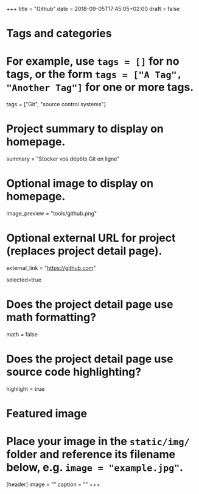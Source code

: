 +++
title = "Github"
date = 2018-09-05T17:45:05+02:00
draft = false

# Tags and categories
# For example, use `tags = []` for no tags, or the form `tags = ["A Tag", "Another Tag"]` for one or more tags.
tags = ["Git", "source control systems"]

# Project summary to display on homepage.
summary = "Stocker vos dépôts Git en ligne"

# Optional image to display on homepage.
image_preview = "tools/github.png"

# Optional external URL for project (replaces project detail page).
external_link = "https://github.com"

selected=true

# Does the project detail page use math formatting?
math = false

# Does the project detail page use source code highlighting?
highlight = true


# Featured image
# Place your image in the `static/img/` folder and reference its filename below, e.g. `image = "example.jpg"`.
[header]
image = ""
caption = ""
+++
